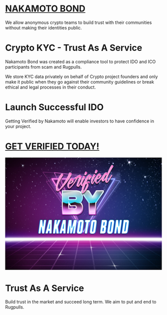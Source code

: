 #  [NAKAMOTO BOND](https://Nakamoto.Bond)
We allow anonymous crypto teams to build trust with their communities without making their identities public.
# Crypto KYC - Trust As A Service
Nakamoto Bond was created as a compliance tool to protect IDO and ICO participants from scam and Rugpulls.

We store KYC data privately on behalf of Crypto project founders and only make it public when they go against their community guidelines or break ethical and legal processes in their conduct. 

# Launch Successful IDO
Getting Verified by Nakamoto will enable investors to have confidence in your project.

# [GET VERIFIED TODAY!](https://Nakamoto.Bond)

![](https://github.com/NakamotoBond/verify/blob/main/Verified.jpg)

# Trust As A Service
Build trust in the market and succeed long term. We aim to put and end to Rugpulls.

